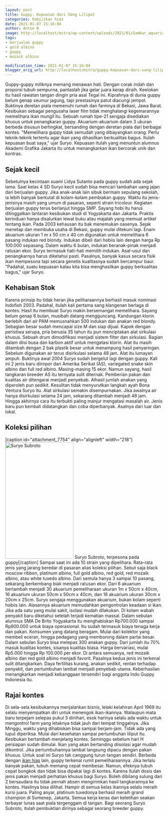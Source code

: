 ```yaml
---
layout: post
title: Guppy: Kepuasan dari Sang Liliput
categories: hobi|ikan hias
date: 2021-01-07 15:16:04
author: Anton N
image: http://localhost/mitra/wp-content/uploads/2021/01/Gambar_aquarium_1024x662.jpg
tags:
- berjualan guppy
- gold albino
- guppy
- mozaik albino

modification_time: 2021-01-07 15:16:04
blogger_orig_url: http://localhost/mitra/guppy-kepuasan-dari-sang-liliput.html
---
```


Guppy-guppy miliknya memang menawan hati. Dengan corak indah dan proporsi tubuh sempurna, pantaslah jika gelar juara kerap diraih. Keelokan itu hasil rawatan tangan dingin pria asal Tegal ini. Kiprahnya di dunia guppy belum genap seumur jagung, tapi prestasinya patut diacungi jempol. Buktinya deretan piala memenuhi rumah dan farmnya di Bekasi, Jawa Barat.
Kesibukan sebagai pengusaha laser film tidak menghalangi kegemarannya memelihara ikan mungil itu. Sebuah rumah tipe-21 sengaja disediakan khusus untuk penangkaran guppy. Akuarium-akuarium dalam 3 ukuran berbeda disusun bertingkat, bersanding dengan deretan piala dari berbagai kontes. "Memelihara guppy tidak semudah yang dibayangkan orang.
Perlu teknik-teknik tertentu agar ikan yang dihasilkan berkualitas bagus. Itulah kepuasan buat saya," ujar Suryo. Kepuasan itulah yang menuntun alumnus Akademi Grafika Jakarta itu untuk menangkarkan ikan bercorak unik dan kontras.
<h2 id="kecil">Sejak kecil</h2>
Sebetulnya kecintaan suami Lidya Sutanto pada guppy sudah ada sejak lama. Saat kelas 4 SD Suryo kecil sudah bisa mencari tambahan uang jajan dari berjualan guppy. Jika anak-anak lain sibuk bermain sepulang sekolah, ia lebih banyak berkutat di kolam-kolam pembiakan guppy.
Waktu itu jenis-jenisnya masih yang umum di pasaran, seperti strain tricolour. Kegiatan berjualan guppy terus berlanjut hingga SMP. Sayang hobi itu harus ditinggalkan lantaran kesibukan studi di Yogyakarta dan Jakarta. Praktis kerinduan hanya disalurkan lewat buku atau majalah yang memuat artikel tentang ikan.
Pada 2003 kehausan itu bak menemukan oasenya. Sejak menetap dan membuka usaha di Bekasi, guppy mulai
ditekuni lagi. Enam akuarium ukuran 1 m x 50 cm x 40 cm digunakan untuk memelihara 6 pasang indukan red blondy.
Indukan dibeli dari hobiis lain dengan harga Rp 100.000 sepasang. Dalam waktu 6 bulan, indukan beranak-pinak menjadi ratusan ekor. Suryo termasuk hati-hati memilih indukan. Asal-usul dan penangkarnya harus diketahui pasti. Pasalnya, banyak kasus secara fisik ikan mempesona tapi secara genetis kualitasnya sudah bercampur baur. "Padahal, suatu kepuasan kalau kita bisa menghasilkan guppy berkualitas bagus," ujar Suryo.
<h2 id="Pernah">Kehabisan Stok</h2>
Karena prinsip itu tidak heran jika peliharaannya berhasil masuk nominasi Indofish 2003. Padahal, itulah kali pertama sang klangenan berlaga di kontes. Hasil itu membuat Suryo makin bersemangat memelihara. Sayang belum genap 6 bulan, musibah datang mengguncang. Kandungan klorin berlebih dari air PAM memusnahkan 500 indukan dan anakan red blondy. Sebagian besar sudah mencapai size M dan siap dijual.
Kapok dengan peristiwa serupa, pria berusia 35 tahun itu pun menciptakan alat sirkulasi khusus. Sebuah drum dimodifikasi menjadi sistem filter dan sirkulasi. Bagian dalam diisi busa dan karbon aktif untuk mengatasi klorin. Alat itu masih ditambah dengan 2 bak plastik besar untuk menampung hasil penyaringan. Sebelum digunakan air terus disirkulasi selama 48 jam.
Alat itu lumayan ampuh. Buktinya awal 2004 Suryo sudah bergelut lagi dengan guppy. Kali ini 2 jenis baru diimpor dari Amerika Serikat (AS), variegated snake skin albino dan full red albino. Masing-masing 15 ekor. Namun sayang, hasil tangkaran breeder AS itu ternyata sulit diternak. Pemberian pakan dan kualitas air ditengarai menjadi penyebab. Alhasil jumlah anakan yang diperoleh pun sedikit.
Kesulitan tidak menyurutkan langkah ayah Bona Ventura Suryo itu. Alat sirkulasi semakin disempurnakan. Jika awalnya air hanya disirkulasi selama 24 jam, sekarang ditambah menjadi 48 jam. Hingga akhirnya cara itu terbukti paling manjur mengatasi masalah air. Jenis baru pun kembali didatangkan dan coba diperbanyak. Asalnya dari luar dan lokal.
<h2 id="Koleksi">Koleksi pilihan</h2>
[caption id="attachment_7754" align="alignleft" width="218"]<a href="http://127.0.0.1/mitra/wp-content/uploads/2021/01/Gambar_guppy_450x768.jpg"><img class="wp-image-7754" src="http://127.0.0.1/mitra/wp-content/uploads/2021/01/Gambar_guppy_450x768.jpg" alt="Suryo Subroto" width="218" height="372" /></a> Suryo Subroto, terpesona pada guppy[/caption]
Sampai saat ini ada 10 strain yang dipelihara. Rata-rata jenis yang jarang beredar di pasaran alias koleksi pilihan. Sebut saja black moscow ribbon, platinum albino, full gold albino, red gold, red mozaik albino, atau white tuxedo albino. Dari semula hanya 3 sampai 10 pasang, sekarang berkembang biak menjadi ratusan ekor. Dari 6 akuarium bertambah menjadi 30 akuarium pemeliharaan ukuran 1m x 50cm x 40cm, 16 akuarium ukuran 50cm x 50cm x 40cm, dan 16 akuarium ukuran 30cm x 20cm x 25cm.
Suryo sengaja menggunakan akuarium, bukan kolam seperti hobiis lain. Alasannya akuarium memudahkan pengontrolan keadaan si ikan. Jika ada satu yang mulai sakit, isolasi mudah dilakukan. Di kolam wabah penyakit baru diketahui setelah terjadi kematian massal.
Dalam sebulan alumnus SMA De Brito Yogyakarta itu menghabiskan Rp700.000 sampai Rp800.000 untuk biaya operasional. Itu sudah termasuk biaya tenaga kerja dan pakan.
Konsumen yang datang beragam. Mulai dari kolektor yang membeli eceran, hingga pedagang yang memborong dalam partai besar. Dalam sebulan Suryo bisa melepas 300 anakan guppy. Dari jumlah itu 70% masuk kualitas kontes, sisanya kualitas biasa. Harga bervariasi, mulai Rp5.000 hingga Rp 100.000 per ekor.
Di antara semuanya, red mozaik albino dan red gold albino menjadi favorit. Pasalnya kedua jenis ini terkenal sulit ditangkarkan. Daya fertilitas kurang, anakan sedikit, rentan terhadap penyakit, dan pertumbuhan lambat menjadi penyebab utama. Keberhasilan menangkarkan menjadi kebanggaan tersendiri bagi anggota Indo Guppy Indonesia itu.
<h2 id="kontes">Rajai kontes</h2>
Di sela-sela kesibukannya menjalankan bisnis, lelaki kelahiran April 1969 itu selalu menyempatkan diri untuk menengok ikan-ikannya. Walaupun mata baru terpejam selepas pukul 3 dinihari, esok harinya selalu ada waktu untuk mengontrol farm yang letaknya tidak jauh dari tempat tinggalnya.
Jika Minggu, waktu yang dihabiskan bisa sampai berjam-jam. Tidak ada yang luput diperiksa. Mulai dari kesehatan sampai pertumbuhan liliput itu.
Kesibukan bertambah menjelang kontes. Seminggu sebelum hari H persiapan sudah dimulai. Ikan yang akan bertanding diisolasi agar mudah dikontrol. Jika pertumbuhannya lambat langsung dipacu dengan pakan khusus. Untuk soal ini Suryo tak canggung turun tangan sendiri.
Berbeda dengan <a class="wpil_keyword_link " href="http://127.0.0.1/mitra/ikan-hias"  title="ikan hias" data-wpil-keyword-link="linked">ikan hias</a> lain, guppy terkenal rumit pemeliharaannya. Jika terlalu banyak pakan, tubuh memang cepat membesar. Namun, efeknya tubuh cepat bongkok dan tidak bisa dipakai lagi di kontes. Karena itulah dosis dan jenis pakan menjadi perhatian khusus bagi Suryo.
Boleh dibilang sulung dari 2 bersaudara itu tidak pernah absen mengirimkan hasil tangkarannya ke kontes. Hasilnya bisa dilihat. Hampir di semua kelas ikannya selalu meraih kursi juara. Paling anyar, platinum tuxedonya berhasil meraih grand champion di Sumenep, Jakarta.
Semua kerja keras dan keletihan seakan terbayar lunas saat piala tergenggam di tangan. Bagi seorang Suryo Subroto, itulah pembuktian dirinya sebagai seorang breeder guppy.
